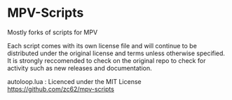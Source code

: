 # MPV-Scripts
Mostly forks of scripts for MPV

Each script comes with its own license file and will continue to be distributed under the original license and terms unless otherwise specified. It is strongly reccomended to check on the original repo to check for activity such as new releases and documentation.

autoloop.lua : Licenced under the MIT License
https://github.com/zc62/mpv-scripts
